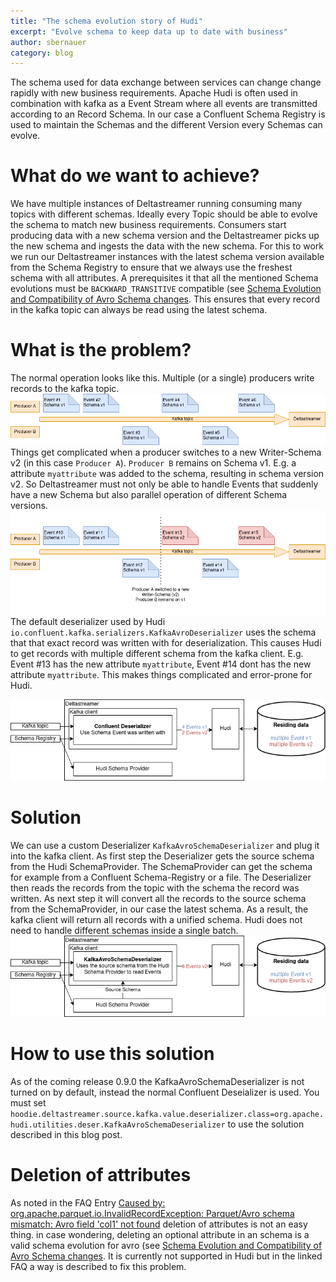 ```yaml
---
title: "The schema evolution story of Hudi"
excerpt: "Evolve schema to keep data up to date with business"
author: sbernauer
category: blog
---
```


The schema used for data exchange between services can change change rapidly with new business requirements.
Apache Hudi is often used in combination with kafka as a Event Stream where all events are transmitted according to an Record Schema. In our case a Confluent Schema Registry is used to maintain the Schemas and the different Version every Schemas can evolve.

# What do we want to achieve?
We have multiple instances of Deltastreamer running consuming many topics with different schemas.
Ideally every Topic should be able to evolve the schema to match new business requirements. Consumers start producing data with a new schema version and the Deltastreamer picks up the new schema and ingests the data with the new schema. For this to work we run our Deltastreamer instances with the latest schema version available from the Schema Registry to ensure that we always use the freshest schema with all attributes.
A prerequisites it that all the mentioned Schema evolutions must be `BACKWARD_TRANSITIVE` compatible (see [Schema Evolution and Compatibility of Avro Schema changes](https://docs.confluent.io/platform/current/schema-registry/avro.html). This ensures that every record in the kafka topic can always be read using the latest schema.


# What is the problem?
The normal operation looks like this. Multiple (or a single) producers write records to the kafka topic.
![Normal operation](normal_operation.png)
Things get complicated when a producer switches to a new Writer-Schema v2 (in this case `Producer A`). `Producer B` remains on Schema v1. E.g. a attribute `myattribute` was added to the schema, resulting in schema version v2.
So Deltastreamer must not only be able to handle Events that suddenly have a new Schema but also parallel operation of different Schema versions.
![Schema evolution](schema_evolution.png)
The default deserializer used by Hudi `io.confluent.kafka.serializers.KafkaAvroDeserializer` uses the schema that that exact record was written with for deserialization. This causes Hudi to get records with multiple different schema from the kafka client. E.g. Event #13 has the new attribute `myattribute`, Event #14 dont has the new attribute `myattribute`. This makes things complicated and error-prone for Hudi.

![Confluent Deserializer](confluent_deserializer.png)

# Solution
We can use a custom Deserializer `KafkaAvroSchemaDeserializer` and plug it into the kafka client.
As first step the Deserializer gets the source schema from the Hudi SchemaProvider. The SchemaProvider can get the schema for example from a Confluent Schema-Registry or a file.
The Deserializer then reads the records from the topic with the schema the record was written. As next step it will convert all the records to the source schema from the SchemaProvider, in our case the latest schema. As a result, the kafka client will return all records with a unified schema. Hudi does not need to handle different schemas inside a single batch.
![KafkaAvroSchemaDeserializer](KafkaAvroSchemaDeserializer.png)

# How to use this solution
As of the coming release 0.9.0 the KafkaAvroSchemaDeserializer is not turned on by default, instead the normal Confluent Deseializer is used.
You must set `hoodie.deltastreamer.source.kafka.value.deserializer.class=org.apache.hudi.utilities.deser.KafkaAvroSchemaDeserializer` to use the solution described in this blog post.

# Deletion of attributes
As noted in the FAQ Entry [Caused by: org.apache.parquet.io.InvalidRecordException: Parquet/Avro schema mismatch: Avro field 'col1' not found](https://cwiki.apache.org/confluence/display/HUDI/Troubleshooting+Guide#TroubleshootingGuide-1.1Causedby:org.apache.parquet.io.InvalidRecordException:Parquet/Avroschemamismatch:Avrofield'col1'notfound) deletion of attributes is not an easy thing.
in case wondering, deleting an optional attribute in an schema is a valid schema evolution for avro (see [Schema Evolution and Compatibility of Avro Schema changes](https://docs.confluent.io/platform/current/schema-registry/avro.html).
It is currently not supported in Hudi but in the linked FAQ a way is described to fix this problem.

